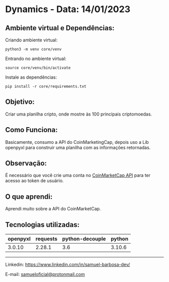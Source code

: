 # Dynamics - Data: 14/01/2023
## Ambiente virtual e Dependências:
Criando ambiente virtual:
```
python3 -m venv core/venv
```

Entrando no ambiente virtual:
```
source core/venv/bin/activate
```

Instale as dependências:
```
pip install -r core/requirements.txt
```


## Objetivo:

Criar uma planilha cripto, onde mostre às 100 principais criptomoedas.


## Como Funciona:

Basicamente, consumo a API do CoinMarketingCap,
depois uso a Lib openpyxl para construir uma planilha
com as informações retornadas.


## Observação:

É necessário que você crie uma conta no [CoinMarketCap API](https://pro.coinmarketcap.com/login/)
para ter acesso ao token de usuário.


## O que aprendi:

Aprendi muito sobre a API do CoinMarketCap.


## Tecnologias utilizadas:

openpyxl| requests  | python-decouple | python
 ------ | --------- | --------------- | ---------
 3.0.10 | 2.28.1    | 3.6             | 3.10.6

---
Linkedin: <https://www.linkedin.com/in/samuel-barbosa-dev/> 

E-mail: <samueloficial@protonmail.com>